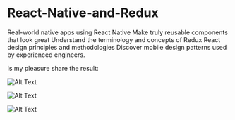 # React-Native-and-Redux

Real-world native apps using React Native
Make truly reusable components that look great
Understand the terminology and concepts of Redux
React design principles and methodologies
Discover mobile design patterns used by experienced engineers.

Is my pleasure share the result: 

![Alt Text](https://github.com/miuel/React-Native-and-Redux/blob/master/patronesUI/manager1.gif)

![Alt Text](https://github.com/miuel/React-Native-and-Redux/blob/master/patronesUI/manager2.gif)

![Alt Text](https://github.com/miuel/React-Native-and-Redux/blob/master/patronesUI/manager3.gif)



